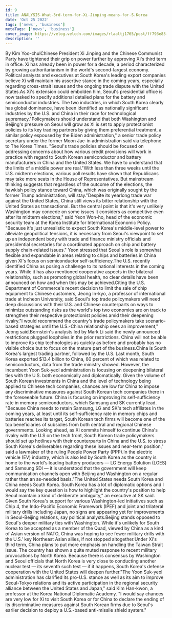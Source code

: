 ```yaml
---
id: 9
title: ANALYSIS-What-3rd-term-for-Xi-Jinping-means-for-S.Korea
date: 'Oct 25 2022'
tags: ['news', 'business']
metaTags: ['news', 'business']
cover_image: https://velog.velcdn.com/images/rlaaltj1765/post/ff793e83-baba-4dd5-a97c-fbd1e858632b/news2.jpg
description: ''
---
```


By Kim Yoo-chulChinese President Xi Jinping and the Chinese Communist Party have tightened their grip on power further by approving Xi's third term in office. Xi has already been in power for a decade, a period characterized by growing authoritarianism in the world's second-largest economy. Political analysts and executives at South Korea's leading export companies believe Xi will maintain his assertive stance in the coming years, especially regarding cross-strait issues and the ongoing trade dispute with the United States.As Xi's extension could embolden him, Seoul's presidential office is now tasked to specify additional detailed plans for the battery and semiconductor industries. The two industries, in which South Korea clearly has global dominance, have been identified as nationally significant industries by the U.S. and China in their race for technological supremacy."Policymakers should understand that both Washington and Beijing's pressure on Seoul will grow as Xi is set to apply protectionist policies to its key trading partners by giving them preferential treatment, a similar policy espoused by the Biden administration," a senior trade policy secretary under the former Moon Jae-in administration said via telephone to The Korea Times. "Seoul's trade policies should be focused on addressing concerns about how various credit provisions will work in practice with regard to South Korean semiconductor and battery manufacturers in China and the United States. We have to understand that the limits of a middle power are real."With less than three weeks until the U.S. midterm elections, various poll results have shown that Republicans may take more seats in the House of Representatives. But mainstream thinking suggests that regardless of the outcome of the elections, the hawkish policy stance toward China, which was originally sought by the former Trump administration, will stay."Despite its yearlong trade war against the United States, China still views its bitter relationship with the United States as transactional. But the central point is that it's very unlikely Washington may concede on some issues it considers as competitive even after its midterm elections," said Yeon Won-ho, head of the economic security team at the Korea Institute for International Economic Policy. "Because it's just unrealistic to expect South Korea's middle-level power to alleviate geopolitical tensions, it is necessary from Seoul's viewpoint to set up an independent body with trade and finance ministry officials and presidential secretaries for a coordinated approach on chip and battery supply chain-related issues." Yeon stressed that Seoul's role is somewhat flexible and expandable in areas relating to chips and batteries in China given XI's focus on semiconductor self-sufficiency.The U.S. recently identified China as posing a challenge to its national interests in the coming years. While it has also mentioned cooperative aspects in the bilateral relationship, such as promoting global health, no clear details have been announced on how and when this may be achieved.Citing the U.S. Department of Commerce's recent decision to limit the sale of chip equipment to Chinese customers, Jeong In-kyo, a professor of international trade at Incheon University, said Seoul's top trade policymakers will need deep discussions with their U.S. and Chinese counterparts on ways to minimize outstanding risks as the world's top two economies are on track to strengthen their respective protectionist policies amid their deepening rivalry."I would recommend the country's trade policymakers take scenario-based strategies until the U.S.-China relationship sees an improvement," Jeong said.Bernstein's analysts led by Mark Li said the newly announced restrictions plugged loopholes in the prior restrictions. China will not be able to improve its chip technologies as quickly as before and probably has no visible choice but to focus on the mature part of the business.China is South Korea's largest trading partner, followed by the U.S. Last month, South Korea exported $13.4 billion to China, 60 percent of which was related to semiconductors, data from the trade ministry showed. However, the incumbent Yoon Suk-yeol administration is focusing on deepening bilateral ties with the U.S. both economically and diplomatically. Given the volume of South Korean investments in China and the level of technology being applied to Chinese tech companies, chances are low for China to impose any discriminative measures against South Korean tech companies there in the foreseeable future. China is focusing on improving its self-sufficiency rate in memory semiconductors, which Samsung and SK currently lead. "Because China needs to retain Samsung, LG and SK's tech affiliates in the coming years, at least until its self-sufficiency rate in memory chips and batteries reaches its target, South Korean tech firms will become one of the top beneficiaries of subsidies from both central and regional Chinese governments. Looking ahead, as Xi commits himself to continue China's rivalry with the U.S on the tech front, South Korean trade policymakers should set up hotlines with their counterparts in China and the U.S. to stress South Korea's deliverables regarding these issues and near-term position," said a lawmaker of the ruling People Power Party (PPP).In the electric vehicle (EV) industry, which is also led by South Korea as the country is home to the world's leading battery producers ― LG Energy Solution (LGES) and Samsung SDI ― it is understood that the government will keep communication channels open with Beijing and Washington on a regular rather than an as-needed basis."The United States needs South Korea and China needs South Korea. South Korea has a lot of diplomatic options and I would say the key question is how to highlight the country's position to help Seoul maintain a kind of deliberate ambiguity," an executive at SK said. Given South Korea's support for various Washington-led initiatives such as Chip 4, the Indo-Pacific Economic Framework (IPEF) and joint and trilateral military drills including Japan, no signs are appearing yet for improvements in Seoul-Beijing relations, say political analysts.Beijing stands opposed to Seoul's deeper military ties with Washington. While it's unlikely for South Korea to be accepted as a member of the Quad, viewed by China as a kind of Asian version of NATO, China was hoping to see fewer military drills with the U.S.' key Northeast Asian allies, if not stopped altogether.Under Xi's third term, China plans to put more emphasis on handling the Taiwan Strait issue. The country has shown a quite muted response to recent military provocations by North Korea. Because there is consensus by Washington and Seoul officials that North Korea is very close to conducting another nuclear test ― its seventh such test ― if it happens, South Korea's defense cooperation with the United States will deepen further."The Yoon Suk-yeol administration has clarified its pro-U.S. stance as well as its aim to improve Seoul-Tokyo relations and its active participation in the regional security alliance between the United States and Japan," said Kim Han-kwon, a professor at the Korea National Diplomatic Academy. "I would say chances are very low for Xi to visit South Korea or for China to declare the ending of its discriminative measures against South Korean firms due to Seoul's earlier decision to deploy a U.S.-based anti-missile shield system."
